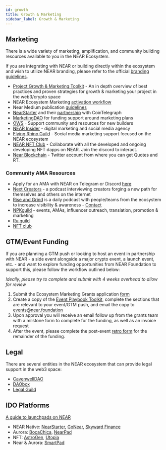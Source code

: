 ```yaml
---
id: growth
title: Growth & Marketing
sidebar_label: Growth & Marketing
---
```


## Marketing

There is a wide variety of marketing, amplification, and community building resources available to you in the NEAR Ecosystem.

If you are integrating with NEAR or building directly within the ecosystem and wish to utilize NEAR branding, please refer to the official [branding guidelines](https://near.org/brand/).

* [Project Growth & Marketing Toolkit](https://docs.google.com/presentation/d/1Abjnbw6qNSC7hu3vAqWqo9hn5pOArakIfU9ZRR0SQTI/edit?usp=sharing) - An in depth overview of best practices and proven strategies for growth & marketing your project in the web3/crypto space
* NEAR Ecosystem Marketing [activation workflow](https://docs.google.com/document/d/1OGDwVpHPC5FMLrlOtnjkEtOQ4Ps4G8QtaEhMvAhDjJQ/edit#heading=h.vbf0dxubymwq)
* Near Medium publication [guidelines](https://docs.google.com/document/d/1MNy9PikQWHLiXQyDs-E7ijeA79rsBZ2TY3wzh6GGG08/edit?usp=sharing)
* [NearStarter](https://www.google.com/url?q=https%3A%2F%2Fdocsend.com%2Fview%2Fjnyhkf75fbavu5i6&sa=D&sntz=1&usg=AOvVaw04qMt85ZJLRy6dBXSu6xvK) and their [partnership](https://docs.google.com/document/d/1GOUVZBJc-fqxx34c_qyYMr3cQVlM3fFjevI_1J2YsNw/edit?usp=sharing) with CoinTelegraph
* [MarketingDAO](https://gov.near.org/t/guide-how-to-submit-a-funding-proposal-to-the-marketing-dao/4603) for funding support around marketing plans
* [OWS](https://near.org/sandbox/) - Support community and resources for new builders
* [NEAR Insider](https://drive.google.com/file/d/1MboTFLzp-8ydMgyVcww0H_BgjUpPnWOR/view) - digital marketing and social media agency
* [Flying Rhino Guild](https://www.flyingrhinomedia.com/) - Social media marketing support focused on the NEAR ecosystem
* [NEAR NFT Club](https://nearnft.club/) - Collaborate with all the developed and ongoing developing NFT dapps on NEAR. Join the discord to interact.
* [Near Blockchain](https://twitter.com/NEAR_Blockchain) - Twitter account from where you can get Quotes and RT.

### Community AMA Resources

* Apply for an AMA with NEAR on Telegram or Discord [here](https://docs.google.com/forms/d/e/1FAIpQLSc0Xf9UdCuZmJ9mTooqtyDpthRFfn1-yfC0yfGdBAAdnA_Vhg/viewform)
* [Next Creators](https://nextcreators.simplecast.com/) - a podcast interviewing creators forging a new path for themselves and others on the internet
* [Rise and Grind](https://twitter.com/risengrind_near) is a daily podcast with people/teams from the ecosystem to increase visibility & awareness - [Contact](https://t.me/riseandgrindnear)
* [NPKguild](https://t.me/damboy22) - events, AMAs, influencer outreach, translation, promotion & marketing
* [Ru guild](https://t.me/yu1ian)
* [NFT club](https://t.me/naveenkandwal)


## GTM/Event Funding

If you are planning a GTM push or looking to host an event in partnership with NEAR - a side event alongside a major crypto event, a launch event, etc. - and want to explore funding opportunities from NEAR Foundation to support this, please follow the workflow outlined below:

*Ideally, please try to complete and submit with 4 weeks overhead to allow for review*

1. Submit the Ecosystem Marketing Grants application [form](https://airtable.com/shrm92EDb6ydLrSxr)
2. Create a copy of the [Event Playbook Toolkit](https://docs.google.com/presentation/d/1MysTwrdWgwd7DdEGD-O6CCIwZZ68YxpZWIqzba3k0jk/edit#slide=id.g13072457ef4_0_0), complete the sections that are relevant to your event/GTM push, and email the copy to [events@near.foundation](events@near.foundation)
3. Upon approval you will receive an email follow up from the grants team with a milstone form to complete for the funding, as well as an invoice request
4. After the event, please complete the post-event [retro form](https://docs.google.com/document/d/1wGYvxcEIgocgj32NnRnnfCycCQFNKp3iwvfThKwp73E/edit) for the remainder of the funding.


## Legal

There are several entities in the NEAR ecosystem that can provide legal support in the web3 space:

* [CavenwellDAO](https://www.google.com/url?q=https%3A%2F%2Fgov.near.org%2Ft%2Fhello-we-are-cavenwell-dao-corporate-structuring-specialists%2F12607&sa=D&sntz=1&usg=AOvVaw1_QjBdGJUAYiAZRKgMFgIs)
* [DAObox](https://www.google.com/url?q=https%3A%2F%2Fdaobox.org%2F&sa=D&sntz=1&usg=AOvVaw30NfKF0u-wJIce2Kn_SvB3)
* [Legal Guild](https://www.google.com/url?q=https%3A%2F%2Fnearlegal.com%2F&sa=D&sntz=1&usg=AOvVaw3Bv8ZD_7EdoLOcNuU6rGCI)


## IDO Platforms

[A guide to launchpads on NEAR](https://medium.com/nearweek/a-guide-to-launchpads-on-near-ido-edition-b3afe6659cb9)

* NEAR Native: [NearStarter](https://twitter.com/near_starter), [GoNear](https://gonear.io/), [Skyward Finance](https://skyward.finance/)
* Aurora: [BocaChica](https://bocachica.io/), [NearPad](https://pad.fi/) 
* NFT:  [AstroGen](https://www.astrogen.io/), [Utopia](https://secretskelliessociety.com/launchpad-utopia/)
* Near & Aurora: [SmartPad](https://smartpad.network/) 
